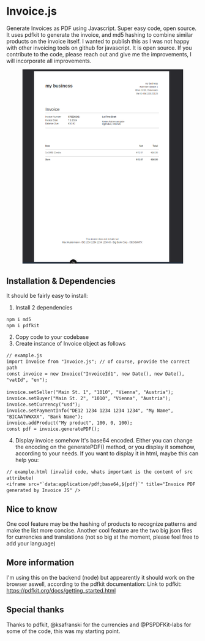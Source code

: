 # Invoice.js
Generate Invoices as PDF using Javascript. Super easy code, open source.
It uses pdfkit to generate the invoice, and md5 hashing to combine similar products on the invoice itself.
I wanted to publish this as I was not happy with other invoicing tools on github for javascript.
It is open source. If you contribute to the code, please reach out and give me the improvements, I will incorporate all improvements.

<center>
  <img src="./example-invoice.png" alt="Screenshot of example invoice PDF" width="420">
</center>

## Installation & Dependencies
It should be fairly easy to install:
1) Install 2 dependencies
```
npm i md5
npm i pdfkit
```
2) Copy code to your codebase
3) Create instance of Invoice object as follows
```
// example.js
import Invoice from "Invoice.js"; // of course, provide the correct path
const invoice = new Invoice("InvoiceId1", new Date(), new Date(), "vatId", "en");

invoice.setSeller("Main St. 1", "1010", "Vienna", "Austria");
invoice.setBuyer("Main St. 2", "1010", "Vienna", "Austria");
invoice.setCurrency("usd");
invoice.setPaymentInfo("DE12 1234 1234 1234 1234", "My Name", "BICAATWWXXX", "Bank Name");
invoice.addProduct("My product", 100, 0, 100);
const pdf = invoice.generatePDF();
```
4) Display invoice somehow
It's base64 encoded. Either you can change the encoding on the generatePDF() method, or you display it somehow, according to your needs. If you want to display it in html, maybe this can help you:
```
// example.html (invalid code, whats important is the content of src attribute)
<iframe src="`data:application/pdf;base64,${pdf}`" title="Invoice PDF generated by Invoice JS" />
```

## Nice to know
One cool feature may be the hashing of products to recognize patterns and make the list more concise.
Another cool feature are the two big json files for currencies and translations (not so big at the moment, please feel free to add your language)

## More information
I'm using this on the backend (node) but appearently it should work on the browser aswell, according to the pdfkit documentation:
Link to pdfkit: https://pdfkit.org/docs/getting_started.html

## Special thanks
Thanks to pdfkit, @ksafranski for the currencies and @PSPDFKit-labs for some of the code, this was my starting point.
